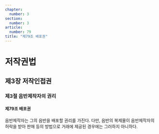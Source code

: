```yaml
---
chapter:
  number: 3
section:
  number: 3
article:
  number: 79
title: "제79조 배포권"
---
```

# 저작권법

## 제3장 저작인접권

### 제3절 음반제작자의 권리

#### 제79조 배포권

음반제작자는 그의 음반을 배포할 권리를 가진다. 다만, 음반의 복제물이 음반제작자의 허락을 받아 판매 등의 방법으로 거래에 제공된 경우에는 그러하지 아니하다.
